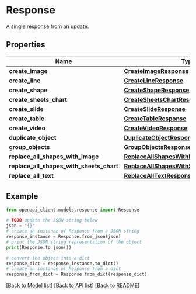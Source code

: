 # Response

A single response from an update.

## Properties

Name | Type | Description | Notes
------------ | ------------- | ------------- | -------------
**create_image** | [**CreateImageResponse**](CreateImageResponse.md) |  | [optional] 
**create_line** | [**CreateLineResponse**](CreateLineResponse.md) |  | [optional] 
**create_shape** | [**CreateShapeResponse**](CreateShapeResponse.md) |  | [optional] 
**create_sheets_chart** | [**CreateSheetsChartResponse**](CreateSheetsChartResponse.md) |  | [optional] 
**create_slide** | [**CreateSlideResponse**](CreateSlideResponse.md) |  | [optional] 
**create_table** | [**CreateTableResponse**](CreateTableResponse.md) |  | [optional] 
**create_video** | [**CreateVideoResponse**](CreateVideoResponse.md) |  | [optional] 
**duplicate_object** | [**DuplicateObjectResponse**](DuplicateObjectResponse.md) |  | [optional] 
**group_objects** | [**GroupObjectsResponse**](GroupObjectsResponse.md) |  | [optional] 
**replace_all_shapes_with_image** | [**ReplaceAllShapesWithImageResponse**](ReplaceAllShapesWithImageResponse.md) |  | [optional] 
**replace_all_shapes_with_sheets_chart** | [**ReplaceAllShapesWithSheetsChartResponse**](ReplaceAllShapesWithSheetsChartResponse.md) |  | [optional] 
**replace_all_text** | [**ReplaceAllTextResponse**](ReplaceAllTextResponse.md) |  | [optional] 

## Example

```python
from openapi_client.models.response import Response

# TODO update the JSON string below
json = "{}"
# create an instance of Response from a JSON string
response_instance = Response.from_json(json)
# print the JSON string representation of the object
print(Response.to_json())

# convert the object into a dict
response_dict = response_instance.to_dict()
# create an instance of Response from a dict
response_from_dict = Response.from_dict(response_dict)
```
[[Back to Model list]](../README.md#documentation-for-models) [[Back to API list]](../README.md#documentation-for-api-endpoints) [[Back to README]](../README.md)


